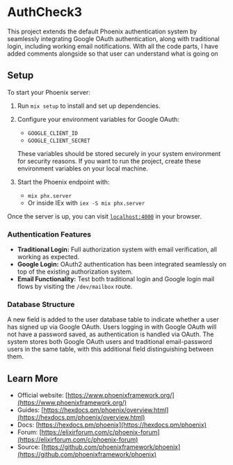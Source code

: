 # AuthCheck3

This project extends the default Phoenix authentication system by seamlessly integrating Google OAuth authentication, along with traditional login, including working email notifications.
With all the code parts, I have added comments alongside so that user can understand what is
going on

## Setup

To start your Phoenix server:

1. Run `mix setup` to install and set up dependencies.
2. Configure your environment variables for Google OAuth:
   - `GOOGLE_CLIENT_ID`
   - `GOOGLE_CLIENT_SECRET`
   
   These variables should be stored securely in your system environment for security reasons. If you want to run the project, create these environment variables on your local machine.
3. Start the Phoenix endpoint with:
   - `mix phx.server`
   - Or inside IEx with `iex -S mix phx.server`

Once the server is up, you can visit [`localhost:4000`](http://localhost:4000) in your browser.

### Authentication Features
- **Traditional Login:** Full authorization system with email verification, all working as expected.
- **Google Login:** OAuth2 authentication has been integrated seamlessly on top of the existing authorization system.
- **Email Functionality:** Test both traditional login and Google login mail flows by visiting the `/dev/mailbox` route.

### Database Structure
A new field is added to the user database table to indicate whether a user has signed up via Google OAuth. Users logging in with Google OAuth will not have a password saved, as authentication is handled via OAuth. The system stores both Google OAuth users and traditional email-password users in the same table, with this additional field distinguishing between them.

## Learn More

- Official website: [https://www.phoenixframework.org/](https://www.phoenixframework.org/)
- Guides: [https://hexdocs.pm/phoenix/overview.html](https://hexdocs.pm/phoenix/overview.html)
- Docs: [https://hexdocs.pm/phoenix](https://hexdocs.pm/phoenix)
- Forum: [https://elixirforum.com/c/phoenix-forum](https://elixirforum.com/c/phoenix-forum)
- Source: [https://github.com/phoenixframework/phoenix](https://github.com/phoenixframework/phoenix)
